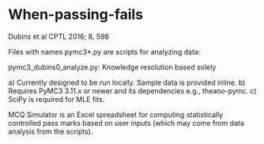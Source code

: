 # When-passing-fails
Dubins et al CPTL 2016; 8, 598

Files with names pymc3*.py are scripts for analyzing data:

pymc3_dubins0_analyze.py: Knowledge resolution based solely 

a) Currently designed to be run locally. Sample data is provided inline.
b) Requires PyMC3 3.11.x or newer and its dependencies e.g., theano-pymc.
c) SciPy is required for MLE fits.

MCQ Simulator is an Excel spreadsheet for computing statistically controlled pass marks based on user inputs (which may come from data analysis from the scripts).
